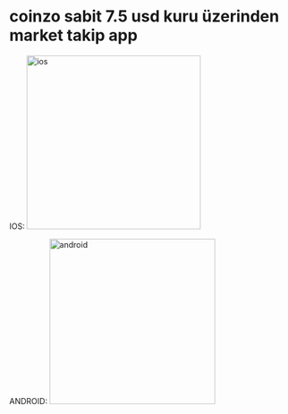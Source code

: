 # coinzo sabit 7.5 usd kuru üzerinden market takip app

IOS:
<img width="311" alt="ios" src="https://user-images.githubusercontent.com/13915117/112144567-749d3500-8bea-11eb-9991-528183ac238c.png">

ANDROID:
<img width="296" alt="android" src="https://user-images.githubusercontent.com/13915117/112144637-8aaaf580-8bea-11eb-879d-c83ac4ec13ba.png">
